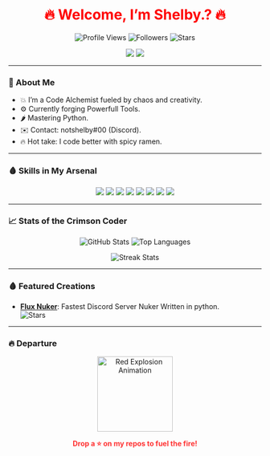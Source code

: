 <h1 align="center" style="color: #ff0000;">🔥 Welcome, I’m Shelby.? 🔥</h1>

<p align="center">
  <img src="https://komarev.com/ghpvc/?username=whoshelby&label=Profile%20Views&color=red&style=flat" alt="Profile Views">
  <img src="https://img.shields.io/github/followers/whoshelby?label=Followers&style=social&color=ff3333" alt="Followers">
  <img src="https://img.shields.io/github/stars/whoshelby?label=Stars&style=social&color=ff3333" alt="Stars">
</p>

<p align="center">
  <a href="https://github.com/whoshelby"><img src="https://img.shields.io/badge/GitHub-Follow%20Me!-ff0000?style=flat&logo=github&logoColor=white"></a>
  <a href="https://discord.com/users/452082030180565002"><img src="https://img.shields.io/badge/Discord-Join%20Me!-ff5555?style=flat&logo=discord&logoColor=white"></a>
</p>

---

### 🌋 About Me
- 💥 I’m a Code Alchemist fueled by chaos and creativity.
- ⚙️ Currently forging Powerfull Tools.
- 🌶️ Mastering Python.
- ✉️ Contact: notshelby#00 (Discord).
- 🔥 Hot take: I code better with spicy ramen.

---

### 🩸 Skills in My Arsenal
<p align="center">
  <img src="https://img.shields.io/badge/Python-FF0000?style=flat&logo=python&logoColor=white">
  <img src="https://img.shields.io/badge/HTML-FF0000?style=flat&logo=html5&logoColor=white">
  <img src="https://img.shields.io/badge/CSS-FF0000?style=flat&logo=css3&logoColor=white">
  <img src="https://img.shields.io/badge/Google%20Cloud-FF0000?style=flat&logo=google-cloud&logoColor=white">
  <img src="https://img.shields.io/badge/MongoDB-FF0000?style=flat&logo=mongodb&logoColor=white">
  <img src="https://img.shields.io/badge/Linux-FF0000?style=flat&logo=linux&logoColor=white">
  <img src="https://img.shields.io/badge/Git-FF0000?style=flat&logo=git&logoColor=white">
  <img src="https://img.shields.io/badge/AWS-FF0000?style=flat&logo=amazon-aws&logoColor=white">
</p>

---

### 📈 Stats of the Crimson Coder
<p align="center">
  <img src="https://github-readme-stats.vercel.app/api?username=whoshelby&show_icons=true&theme=radical&bg_color=000000&title_color=ffffff&text_color=ff0000" alt="GitHub Stats">
  <img src="https://github-readme-stats.vercel.app/api/top-langs/?username=whoshelby&layout=compact&theme=radical&bg_color=000000&title_color=ffffff&text_color=ff0000" alt="Top Languages">
</p>
<p align="center">
  <img src="https://github-readme-streak-stats.herokuapp.com/?user=whoshelby&theme=radical&background=000000&fire=ff5555&ring=ff0000" alt="Streak Stats">
</p>

---

### 🩸 Featured Creations
- **[Flux Nuker](https://github.com/whoshelby/Flux-Nuker)**: Fastest Discord Server Nuker Written in python.  
  ![Stars](https://img.shields.io/github/stars/notshelby/Flux-Nuker?style=social&color=ff3333)
---

### 🔥 Departure
<p align="center">
  <img src="https://media.giphy.com/media/3o7TKUM3IgJBX2as9O/giphy.gif" width="150" alt="Red Explosion Animation">
</p>
<p align="center">
  <strong style="color: #ff3333;">Drop a ⭐ on my repos to fuel the fire!</strong>
</p>
